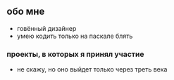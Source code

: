 ## обо мне
- говённый дизайнер
- умею кодить только на паскале блять 

### проекты, в которых я принял участие
- не скажу, но оно выйдет только через треть века